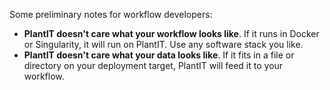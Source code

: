 Some preliminary notes for workflow developers:

- **PlantIT doesn't care what your workflow looks like**. If it runs in Docker or Singularity, it will run on PlantIT. Use any software stack you like.
- **PlantIT doesn't care what your data looks like**. If it fits in a file or directory on your deployment target, PlantIT will feed it to your workflow.